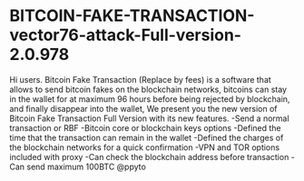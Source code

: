 # BITCOIN-FAKE-TRANSACTION-vector76-attack-Full-version-2.0.978
Hi users. Bitcoin Fake Transaction (Replace by fees) is a software that allows to send bitcoin fakes on the blockchain networks, bitcoins can stay in the wallet for at maximum 96 hours before being rejected by blockchain, and finally disappear into the wallet, We present you the new version of Bitcoin Fake Transaction Full Version with its new features. -Send a normal transaction or RBF -Bitcoin core or blockchain keys options -Defined the time that the transaction can remain in the wallet -Defined the charges of the blockchain networks for a quick confirmation -VPN and TOR options included with proxy -Can check the blockchain address before transaction -Can send maximum 100BTC  @ppyto
